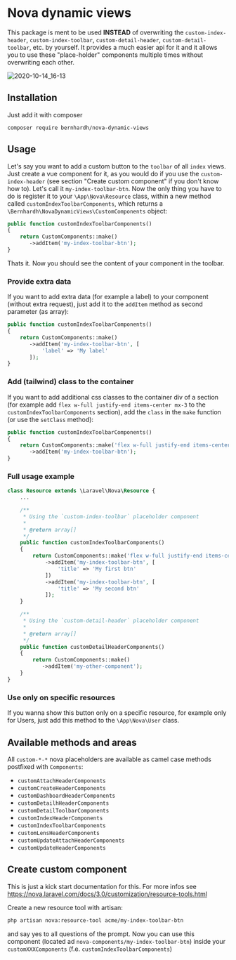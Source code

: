 # Nova dynamic views

This package is ment to be used **INSTEAD** of overwriting the `custom-index-header`, `custom-index-toolbar`, `custom-detail-header`, `custom-detail-toolbar`, etc. by yourself. It provides a much easier api for it and it allows you to use these "place-holder" components multiple times without overwriting each other.

![2020-10-14_16-13](https://user-images.githubusercontent.com/642292/96001510-6592a980-0e38-11eb-9aea-54ebbf6126d1.png)

## Installation

Just add it with composer

```
composer require bernhardh/nova-dynamic-views
```

## Usage

Let's say you want to add a custom button to the `toolbar` of all `index` views. Just create a vue component for it, as you would do if you use the `custom-index-header` (see section "Create custom component" if you don't know how to). Let's call it `my-index-toolbar-btn`. Now the only thing you have to do is register it to your `\App\Ņova\Resource` class, within a new method called `customIndexToolbarComponents`, which returns a `\Bernhardh\NovaDynamicViews\CustomComponents` object:

```php
public function customIndexToolbarComponents()
{
    return CustomComponents::make()
       ->addItem('my-index-toolbar-btn');
}
```

Thats it. Now you should see the content of your component in the toolbar.

### Provide extra data

If you want to add extra data (for example a label) to your component (without extra request), just add it to the `addItem` method as second parameter (as array):

```php
public function customIndexToolbarComponents()
{
    return CustomComponents::make()
       ->addItem('my-index-toolbar-btn', [
           'label' => 'My label'
       ]); 
}
```

### Add (tailwind) class to the container

If you want to add additional css classes to the container div of a section (for example add `flex w-full justify-end items-center mx-3` to the `customIndexToolbarComponents` section), add the `class` in the `make` function (or use the `setClass` method):

```php
public function customIndexToolbarComponents()
{
    return CustomComponents::make('flex w-full justify-end items-center mx-3')
       ->addItem('my-index-toolbar-btn'); 
}
```

### Full usage example

```php
class Resource extends \Laravel\Nova\Resource {
    ...

    /**
     * Using the `custom-index-toolbar` placeholder component
     * 
     * @return array[]
     */
    public function customIndexToolbarComponents()
    {
        return CustomComponents::make('flex w-full justify-end items-center mx-3')
            ->addItem('my-index-toolbar-btn', [
                'title' => 'My first btn'
            ])
            ->addItem('my-index-toolbar-btn', [
                'title' => 'My second btn'
            ]);
    }

    /**
     * Using the `custom-detail-header` placeholder component
     * 
     * @return array[]
     */
    public function customDetailHeaderComponents()
    {
        return CustomComponents::make()
           ->addItem('my-other-component');
    }
}
```


### Use only on specific resources

If you wanna show this button only on a specific resource, for example only for Users, just add this method to the `\App\Nova\User` class. 

## Available methods and areas

All `custom-*-*` nova placeholders are available as camel case methods postfixed with `Components`:

- `customAttachHeaderComponents`
- `customCreateHeaderComponents`
- `customDashboardHeaderComponents`
- `customDetailhHeaderComponents`
- `customDetailToolbarComponents`
- `customIndexHeaderComponents`
- `customIndexToolbarComponents`
- `customLensHeaderComponents`
- `customUpdateAttachHeaderComponents`
- `customUpdateHeaderComponents`

## Create custom component

This is just a kick start documentation for this. For more infos see https://nova.laravel.com/docs/3.0/customization/resource-tools.html

Create a new resource tool with artisan:

```bash
php artisan nova:resource-tool acme/my-index-toolbar-btn
```

and say yes to all questions of the prompt. Now you can use this component (located ad `nova-components/my-index-toolbar-btn`) inside your `customXXXComponents` (f.e. `customIndexToolbarComponents`)


